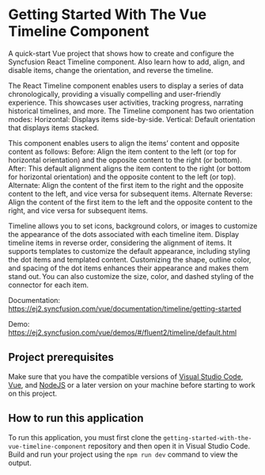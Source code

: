 # Getting Started With The Vue Timeline Component
A quick-start Vue project that shows how to create and configure the Syncfusion React Timeline component. Also learn how to add, align, and disable items, change the orientation, and reverse the timeline.

The React Timeline component enables users to display a series of data chronologically, providing a visually compelling and user-friendly experience. This showcases user activities, tracking progress, narrating historical timelines, and more. The Timeline component has two orientation modes: Horizontal: Displays items side-by-side. Vertical: Default orientation that displays items stacked. 

This component enables users to align the items’ content and opposite content as follows: Before: Align the item content to the left (or top for horizontal orientation) and the opposite content to the right (or bottom). After: This default alignment aligns the item content to the right (or bottom for horizontal orientation) and the opposite content to the left (or top). Alternate: Align the content of the first item to the right and the opposite content to the left, and vice versa for subsequent items. Alternate Reverse: Align the content of the first item to the left and the opposite content to the right, and vice versa for subsequent items.

Timeline allows you to set icons, background colors, or images to customize the appearance of the dots associated with each timeline item. Display timeline items in reverse order, considering the alignment of items. It supports templates to customize the default appearance, including styling the dot items and templated content. Customizing the shape, outline color, and spacing of the dot items enhances their appearance and makes them stand out. You can also customize the size, color, and dashed styling of the connector for each item. 

Documentation: https://ej2.syncfusion.com/vue/documentation/timeline/getting-started

Demo: https://ej2.syncfusion.com/vue/demos/#/fluent2/timeline/default.html

## Project prerequisites
Make sure that you have the compatible versions of [Visual Studio Code](https://code.visualstudio.com/download ), [Vue](https://cli.vuejs.org/guide/installation.html), and  [NodeJS](https://nodejs.org/en/download) or a later version on your machine before starting to work on this project.

## How to run this application
To run this application, you must first clone the 
`getting-started-with-the-vue-timeline-component` repository and then open it in Visual Studio Code. Build and run your project using the `npm run dev` command to view the output.
